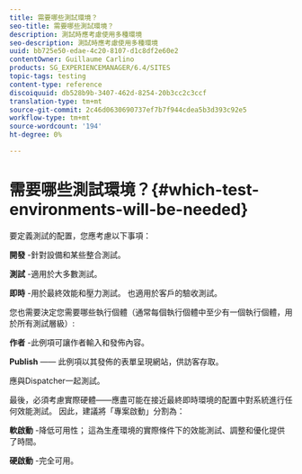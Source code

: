 ```yaml
---
title: 需要哪些測試環境？
seo-title: 需要哪些測試環境？
description: 測試時應考慮使用多種環境
seo-description: 測試時應考慮使用多種環境
uuid: bb725e50-edae-4c20-8107-d1c8df2e60e2
contentOwner: Guillaume Carlino
products: SG_EXPERIENCEMANAGER/6.4/SITES
topic-tags: testing
content-type: reference
discoiquuid: db528b9b-3407-462d-8254-20b3cc2c3ccf
translation-type: tm+mt
source-git-commit: 2c46d0630690737ef7b7f944cdea5b3d393c92e5
workflow-type: tm+mt
source-wordcount: '194'
ht-degree: 0%

---
```



# 需要哪些測試環境？{#which-test-environments-will-be-needed}

要定義測試的配置，您應考慮以下事項：

**開發** -針對設備和某些整合測試。

**測試** -適用於大多數測試。

**即時** -用於最終效能和壓力測試。 也適用於客戶的驗收測試。

您也需要決定您需要哪些執行個體（通常每個執行個體中至少有一個執行個體，用於所有測試層級）:

**作者** -此例項可讓作者輸入和發佈內容。

**Publish** —— 此例項以其發佈的表單呈現網站，供訪客存取。

應與Dispatcher一起測試。

最後，必須考慮實際硬體——應盡可能在接近最終即時環境的配置中對系統進行任何效能測試。 因此，建議將「專案啟動」分割為：

**軟啟動** -降低可用性； 這為生產環境的實際條件下的效能測試、調整和優化提供了時間。

**硬啟動** -完全可用。
